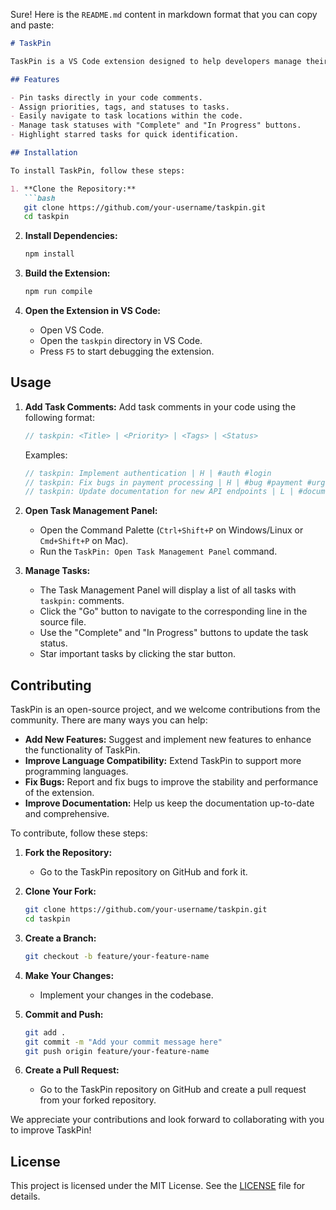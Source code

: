 Sure! Here is the `README.md` content in markdown format that you can copy and paste:

```markdown
# TaskPin

TaskPin is a VS Code extension designed to help developers manage their tasks seamlessly within the editor. It allows you to pin and manage tasks directly in your code comments, providing a convenient way to keep track of what needs to be done. The extension supports various task attributes, including priority, tags, status, and starring important tasks.

## Features

- Pin tasks directly in your code comments.
- Assign priorities, tags, and statuses to tasks.
- Easily navigate to task locations within the code.
- Manage task statuses with "Complete" and "In Progress" buttons.
- Highlight starred tasks for quick identification.

## Installation

To install TaskPin, follow these steps:

1. **Clone the Repository:**
   ```bash
   git clone https://github.com/your-username/taskpin.git
   cd taskpin
   ```

2. **Install Dependencies:**
   ```bash
   npm install
   ```

3. **Build the Extension:**
   ```bash
   npm run compile
   ```

4. **Open the Extension in VS Code:**
   - Open VS Code.
   - Open the `taskpin` directory in VS Code.
   - Press `F5` to start debugging the extension.

## Usage

1. **Add Task Comments:**
   Add task comments in your code using the following format:
   ```typescript
   // taskpin: <Title> | <Priority> | <Tags> | <Status>
   ```
   Examples:
   ```typescript
   // taskpin: Implement authentication | H | #auth #login
   // taskpin: Fix bugs in payment processing | H | #bug #payment #urgent | starred
   // taskpin: Update documentation for new API endpoints | L | #documentation #api | C
   ```

2. **Open Task Management Panel:**
   - Open the Command Palette (`Ctrl+Shift+P` on Windows/Linux or `Cmd+Shift+P` on Mac).
   - Run the `TaskPin: Open Task Management Panel` command.

3. **Manage Tasks:**
   - The Task Management Panel will display a list of all tasks with `taskpin:` comments.
   - Click the "Go" button to navigate to the corresponding line in the source file.
   - Use the "Complete" and "In Progress" buttons to update the task status.
   - Star important tasks by clicking the star button.

## Contributing

TaskPin is an open-source project, and we welcome contributions from the community. There are many ways you can help:

- **Add New Features:** Suggest and implement new features to enhance the functionality of TaskPin.
- **Improve Language Compatibility:** Extend TaskPin to support more programming languages.
- **Fix Bugs:** Report and fix bugs to improve the stability and performance of the extension.
- **Improve Documentation:** Help us keep the documentation up-to-date and comprehensive.

To contribute, follow these steps:

1. **Fork the Repository:**
   - Go to the TaskPin repository on GitHub and fork it.

2. **Clone Your Fork:**
   ```bash
   git clone https://github.com/your-username/taskpin.git
   cd taskpin
   ```

3. **Create a Branch:**
   ```bash
   git checkout -b feature/your-feature-name
   ```

4. **Make Your Changes:**
   - Implement your changes in the codebase.

5. **Commit and Push:**
   ```bash
   git add .
   git commit -m "Add your commit message here"
   git push origin feature/your-feature-name
   ```

6. **Create a Pull Request:**
   - Go to the TaskPin repository on GitHub and create a pull request from your forked repository.

We appreciate your contributions and look forward to collaborating with you to improve TaskPin!

## License

This project is licensed under the MIT License. See the [LICENSE](LICENSE) file for details.
```
